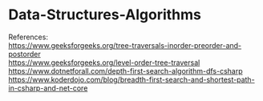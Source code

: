 # Data-Structures-Algorithms

References:  
https://www.geeksforgeeks.org/tree-traversals-inorder-preorder-and-postorder  
https://www.geeksforgeeks.org/level-order-tree-traversal  
https://www.dotnetforall.com/depth-first-search-algorithm-dfs-csharp  
https://www.koderdojo.com/blog/breadth-first-search-and-shortest-path-in-csharp-and-net-core  
